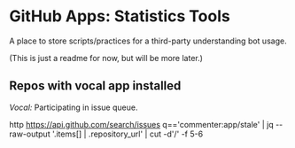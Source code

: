 # GitHub Apps: Statistics Tools

A place to store scripts/practices for a third-party understanding bot usage.

(This is just a readme for now, but will be more later.)


## Repos with vocal app installed

_Vocal:_ Participating in issue queue.

   http https://api.github.com/search/issues q=='commenter:app/stale' | jq --raw-output '.items[] | .repository_url' | cut -d'/' -f 5-6
